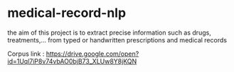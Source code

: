 # medical-record-nlp
the aim of this project is to extract precise information such as drugs, treatments,... from typed or handwritten prescriptions and medical records

Corpus link : https://drive.google.com/open?id=1Uql7iP8v74vbAO0bjB73_XLUw8Y8jKQN
